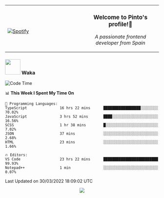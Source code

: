 <table width="100%" align="center"> 
  <tr>
  <td width="50%">
      
&nbsp; <br> [![Spotify](https://novatorem-zeta-rust.vercel.app/api/spotify)](https://open.spotify.com/user/novatorem-zeta-rust)

  </td>
  <td width="50%">
    <h3 align="center">Welcome to Pinto's profile!👋</h3>
    <p align="center"><em>A passionate frontend developer from Spain</em></p>
  </td>
  </table>

### <img src="https://media.giphy.com/media/VgCDAzcKvsR6OM0uWg/giphy.gif" width="50"> Waka

  <!--START_SECTION:waka-->
![Code Time](http://img.shields.io/badge/Code%20Time-208%20hrs%2019%20mins-blue)

📊 **This Week I Spent My Time On** 

```text
💬 Programming Languages: 
TypeScript               16 hrs 22 mins      █████████████████░░░░░░░░   70.02% 
JavaScript               3 hrs 52 mins       ████░░░░░░░░░░░░░░░░░░░░░   16.56% 
SCSS                     1 hr 38 mins        █░░░░░░░░░░░░░░░░░░░░░░░░   7.02% 
JSON                     37 mins             ░░░░░░░░░░░░░░░░░░░░░░░░░   2.68% 
HTML                     23 mins             ░░░░░░░░░░░░░░░░░░░░░░░░░   1.66%

🔥 Editors: 
VS Code                  23 hrs 22 mins      █████████████████████████   99.93% 
Notepad++                1 min               ░░░░░░░░░░░░░░░░░░░░░░░░░   0.07%

```


 Last Updated on 30/03/2022 18:09:02 UTC
<!--END_SECTION:waka-->

<div align="center">
<img src="https://github-readme-stats-gilt-tau.vercel.app/api/top-langs/?username=pinto-hub&layout=compact&theme=dracula" />
</div>
